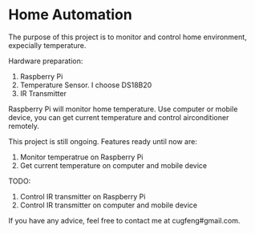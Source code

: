 Home Automation
===============
The purpose of this project is to monitor and control home environment, expecially temperature.

Hardware preparation:
  1. Raspberry Pi
  2. Temperature Sensor. I choose DS18B20
  3. IR Transmitter

Raspberry Pi will monitor home temperature. Use computer or mobile device, you can get current temperature and control airconditioner remotely.

This project is still ongoing. Features ready until now are:
  1. Monitor temperatrue on Raspberry Pi
  2. Get current temperature on computer and mobile device

TODO:
  1. Control IR transmitter on Raspberry Pi
  2. Control IR transmitter on computer and mobile device

If you have any advice, feel free to contact me at cugfeng#gmail.com.
